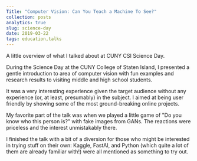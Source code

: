 ```yaml
---
Title: "Computer Vision: Can You Teach a Machine To See?"
collection: posts
analytics: true
slug: science-day 
date: 2019-03-22
tags: education,talks
---
```

A little overview of what I talked about at CUNY CSI Science Day.

During the Science Day at the CUNY College of Staten Island, I presented a gentle introduction to area of computer vision with fun examples and research results to visiting middle and high school students.

It was a very interesting experience given the target audience without any experience (or, at least, presumably) in the subject. I aimed at being user friendly by showing some of the most ground-breaking online projects.

My favorite part of the talk was when we played a little game of "Do you know who this person is?" with fake images from GANs. The reactions were priceless and the interest unmistakably there.

I finished the talk with a bit of a diversion for those who might be interested in trying stuff on their own:
Kaggle, FastAI, and Python (which quite a lot of them are already familiar with!) were all mentioned as something to try out.

<!-- The slides for the talk can be viewed [here]({static}/files/2019-03-22-science-day.pdf) -->
